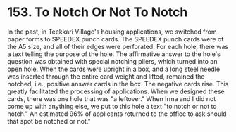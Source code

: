 


    
# 153. To Notch Or Not To Notch

In the past, in Teekkari Village's housing applications, we switched from paper forms to SPEEDEX punch cards. The SPEEDEX punch cards were of the A5 size, and all of their edges were perforated. For each hole, there was a text telling the purpose of the hole. The affirmative answer to the hole's question was obtained with special notching pliers, which turned into an open hole. When the cards were upright in a box, and a long steel needle was inserted through the entire card weight and lifted, remained the notched, i.e., positive answer cards in the box. The negative cards rise. This greatly facilitated the processing of applications. When we designed these cards, there was one hole that was "a leftover." When Irma and I did not come up with anything else, we put to this hole a text "to notch or not to notch." An estimated 96% of applicants returned to the office to ask should that spot be notched or not."
